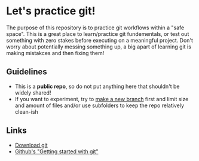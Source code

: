 # Let's practice git!
The purpose of this repository is to practice git workflows within a "safe space". This is a great place to learn/practice git fundementals, or test out something with zero stakes before executing on a meaningful project. Don't worry about potentially messing something up, a big apart of learning git is making mistakces and then fixing them! 

## Guidelines 
* This is a **public repo**, so do not put anything here that shouldn't be widely shared!
* If you want to experiment, try to [make a new branch](https://git-scm.com/book/en/v2/Git-Branching-Basic-Branching-and-Merging) first and limit size and amount of files and/or use subfolders to keep the repo relatively clean-ish

## Links
* [Download git](https://git-scm.com/downloads)
* [Github's "Getting started with git"](https://docs.github.com/en/get-started/getting-started-with-git)
